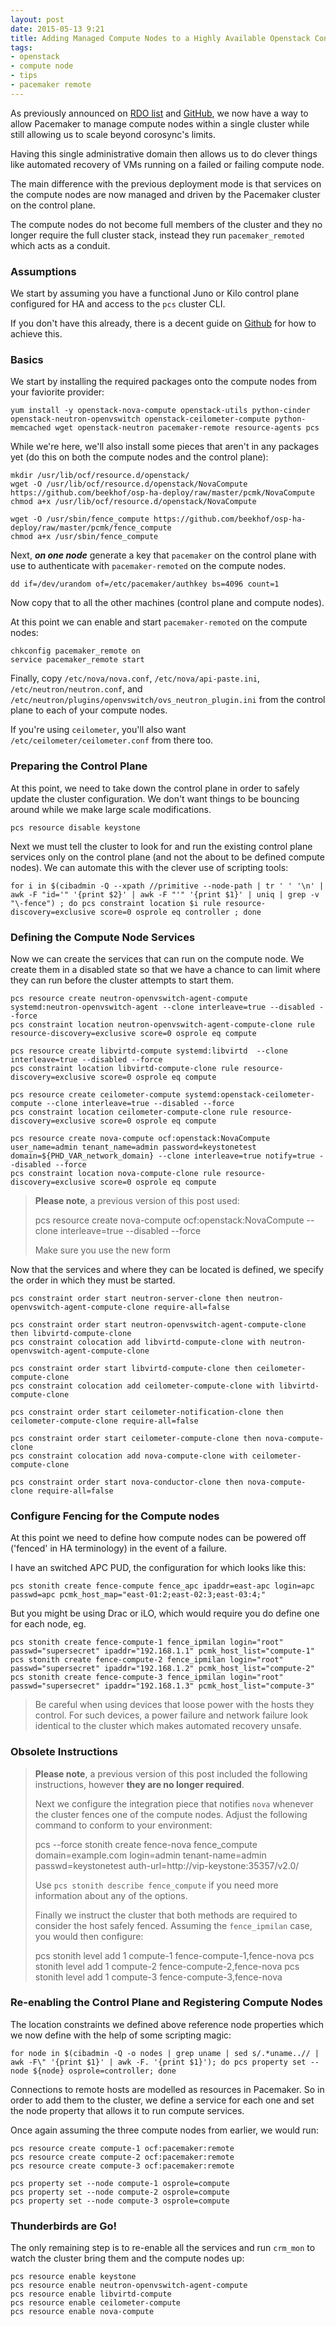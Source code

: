 ```yaml
---
layout: post
date: 2015-05-13 9:21
title: Adding Managed Compute Nodes to a Highly Available Openstack Control Plane
tags: 
- openstack
- compute node
- tips
- pacemaker remote
---
```


As previously announced on [RDO list](https://www.redhat.com/archives/rdo-list/2015-April/msg00008.html)
and [GitHub](https://github.com/beekhof/osp-ha-deploy/blob/master/ha-openstack.md#compute-nodes),
we now have a way to allow Pacemaker to manage compute nodes within a
single cluster while still allowing us to scale beyond corosync's
limits.

Having this single administrative domain then allows us to do clever
things like automated recovery of VMs running on a failed or failing
compute node.

The main difference with the previous deployment mode is that services
on the compute nodes are now managed and driven by the Pacemaker
cluster on the control plane.

The compute nodes do not become full members of the cluster and they
no longer require the full cluster stack, instead they run
`pacemaker_remoted` which acts as a conduit.


### Assumptions

We start by assuming you have a functional Juno or Kilo control plane
configured for HA and access to the `pcs` cluster CLI.

If you don't have this already, there is a decent guide on
[Github](https://github.com/beekhof/osp-ha-deploy/blob/master/ha-openstack.md)
for how to achieve this.

### Basics

We start by installing the required packages onto the compute nodes
from your faviorite provider:

    yum install -y openstack-nova-compute openstack-utils python-cinder openstack-neutron-openvswitch openstack-ceilometer-compute python-memcached wget openstack-neutron pacemaker-remote resource-agents pcs

While we're here, we'll also install some pieces that aren't in any
packages yet (do this on both the compute nodes and the control
plane):

    mkdir /usr/lib/ocf/resource.d/openstack/
    wget -O /usr/lib/ocf/resource.d/openstack/NovaCompute https://github.com/beekhof/osp-ha-deploy/raw/master/pcmk/NovaCompute
    chmod a+x /usr/lib/ocf/resource.d/openstack/NovaCompute 
    
    wget -O /usr/sbin/fence_compute https://github.com/beekhof/osp-ha-deploy/raw/master/pcmk/fence_compute
    chmod a+x /usr/sbin/fence_compute

Next, ***on one node*** generate a key that `pacemaker` on the control
plane with use to authenticate with `pacemaker-remoted` on the compute
nodes.

    dd if=/dev/urandom of=/etc/pacemaker/authkey bs=4096 count=1

Now copy that to all the other machines (control plane and compute nodes).

At this point we can enable and start `pacemaker-remoted` on the compute nodes:

    chkconfig pacemaker_remote on
    service pacemaker_remote start


Finally, copy `/etc/nova/nova.conf`, `/etc/nova/api-paste.ini`,
`/etc/neutron/neutron.conf`, and
`/etc/neutron/plugins/openvswitch/ovs_neutron_plugin.ini` from the
control plane to each of your compute nodes.  

If you're using `ceilometer`, you'll also want
`/etc/ceilometer/ceilometer.conf` from there too.

### Preparing the Control Plane

At this point, we need to take down the control plane in order to
safely update the cluster configuration.  We don't want things to be
bouncing around while we make large scale modifications.

    pcs resource disable keystone

Next we must tell the cluster to look for and run the existing control
plane services only on the control plane (and not the about to be
defined compute nodes).  We can automate this with the clever use of
scripting tools:

    for i in $(cibadmin -Q --xpath //primitive --node-path | tr ' ' '\n' | awk -F "id='" '{print $2}' | awk -F "'" '{print $1}' | uniq | grep -v "\-fence") ; do pcs constraint location $i rule resource-discovery=exclusive score=0 osprole eq controller ; done

### Defining the Compute Node Services

Now we can create the services that can run on the compute node.  We
create them in a disabled state so that we have a chance to can limit
where they can run before the cluster attempts to start them.

    pcs resource create neutron-openvswitch-agent-compute  systemd:neutron-openvswitch-agent --clone interleave=true --disabled --force
    pcs constraint location neutron-openvswitch-agent-compute-clone rule resource-discovery=exclusive score=0 osprole eq compute 
    
    pcs resource create libvirtd-compute systemd:libvirtd  --clone interleave=true --disabled --force
    pcs constraint location libvirtd-compute-clone rule resource-discovery=exclusive score=0 osprole eq compute
    
    pcs resource create ceilometer-compute systemd:openstack-ceilometer-compute --clone interleave=true --disabled --force
    pcs constraint location ceilometer-compute-clone rule resource-discovery=exclusive score=0 osprole eq compute

    pcs resource create nova-compute ocf:openstack:NovaCompute user_name=admin tenant_name=admin password=keystonetest domain=${PHD_VAR_network_domain} --clone interleave=true notify=true --disabled --force
    pcs constraint location nova-compute-clone rule resource-discovery=exclusive score=0 osprole eq compute

>**Please note**, a previous version of this post used:
>
>    pcs resource create nova-compute ocf:openstack:NovaCompute --clone interleave=true --disabled --force
>
>Make sure you use the new form

Now that the services and where they can be located is defined, we
specify the order in which they must be started.
 
    pcs constraint order start neutron-server-clone then neutron-openvswitch-agent-compute-clone require-all=false
    
    pcs constraint order start neutron-openvswitch-agent-compute-clone then libvirtd-compute-clone
    pcs constraint colocation add libvirtd-compute-clone with neutron-openvswitch-agent-compute-clone
    
    pcs constraint order start libvirtd-compute-clone then ceilometer-compute-clone
    pcs constraint colocation add ceilometer-compute-clone with libvirtd-compute-clone
    
    pcs constraint order start ceilometer-notification-clone then ceilometer-compute-clone require-all=false
    
    pcs constraint order start ceilometer-compute-clone then nova-compute-clone
    pcs constraint colocation add nova-compute-clone with ceilometer-compute-clone
    
    pcs constraint order start nova-conductor-clone then nova-compute-clone require-all=false

### Configure Fencing for the Compute nodes

At this point we need to define how compute nodes can be powered off
('fenced' in HA terminology) in the event of a failure.

I have an switched APC PUD, the configuration for which looks like this:

    pcs stonith create fence-compute fence_apc ipaddr=east-apc login=apc passwd=apc pcmk_host_map="east-01:2;east-02:3;east-03:4;"

But you might be using Drac or iLO, which would require you do define
one for each node, eg.

    pcs stonith create fence-compute-1 fence_ipmilan login="root" passwd="supersecret" ipaddr="192.168.1.1" pcmk_host_list="compute-1"
    pcs stonith create fence-compute-2 fence_ipmilan login="root" passwd="supersecret" ipaddr="192.168.1.2" pcmk_host_list="compute-2"
    pcs stonith create fence-compute-3 fence_ipmilan login="root" passwd="supersecret" ipaddr="192.168.1.3" pcmk_host_list="compute-3"

> Be careful when using devices that loose power with the hosts they
> control.  For such devices, a power failure and network failure look
> identical to the cluster which makes automated recovery unsafe.

### Obsolete Instructions

>**Please note**, a previous version of this post included the
>following instructions, however **they are no longer required**.
>
>Next we configure the integration piece that notifies `nova` whenever
>the cluster fences one of the compute nodes.  Adjust the following
>command to conform to your environment:
>
>    pcs --force stonith create fence-nova fence_compute domain=example.com login=admin tenant-name=admin passwd=keystonetest auth-url=http://vip-keystone:35357/v2.0/
>
>Use `pcs stonith describe fence_compute` if you need more information
>about any of the options.
>
>Finally we instruct the cluster that both methods are required to
>consider the host safely fenced.  Assuming the `fence_ipmilan` case,
>you would then configure:
>
>    pcs stonith level add 1 compute-1 fence-compute-1,fence-nova
>    pcs stonith level add 1 compute-2 fence-compute-2,fence-nova
>    pcs stonith level add 1 compute-3 fence-compute-3,fence-nova
>

### Re-enabling the Control Plane and Registering Compute Nodes

The location constraints we defined above reference node properties which we now define with the help of some scripting magic:

    for node in $(cibadmin -Q -o nodes | grep uname | sed s/.*uname..// | awk -F\" '{print $1}' | awk -F. '{print $1}'); do pcs property set --node ${node} osprole=controller; done

Connections to remote hosts are modelled as resources in Pacemaker.
So in order to add them to the cluster, we define a service for each
one and set the node property that allows it to run compute services.

Once again assuming the three compute nodes from earlier, we would
run:

    pcs resource create compute-1 ocf:pacemaker:remote
    pcs resource create compute-2 ocf:pacemaker:remote
    pcs resource create compute-3 ocf:pacemaker:remote
    
    pcs property set --node compute-1 osprole=compute
    pcs property set --node compute-2 osprole=compute
    pcs property set --node compute-3 osprole=compute

### Thunderbirds are Go!

The only remaining step is to re-enable all the services and run
`crm_mon` to watch the cluster bring them and the compute nodes up:

    pcs resource enable keystone
    pcs resource enable neutron-openvswitch-agent-compute
    pcs resource enable libvirtd-compute
    pcs resource enable ceilometer-compute
    pcs resource enable nova-compute

